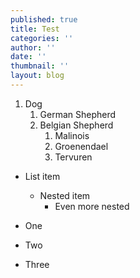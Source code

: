 ```yaml
---
published: true
title: Test
categories: ''
author: ''
date: ''
thumbnail: ''
layout: blog
---
```

1. Dog
    1. German Shepherd
    2. Belgian Shepherd
        1. Malinois
        2. Groenendael
        3. Tervuren
    
- List item
  - Nested item
    - Even more nested

- One
- Two
- Three
